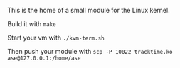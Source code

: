 This is the home of a small module for the Linux kernel.

Build it with ``make``

Start your vm with ``./kvm-term.sh``

Then push your module with ``scp -P 10022 tracktime.ko ase@127.0.0.1:/home/ase``
